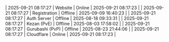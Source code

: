| 2025-09-21 08:17:27 | Website | Online | 2025-09-21 08:17:23 |
| 2025-09-21 08:17:27 | Registration | Offline | 2025-09-09 16:40:23 |
| 2025-09-21 08:17:27 | Auth Server | Offline | 2025-08-18 09:33:31 |
| 2025-09-21 08:17:27 | Kezan (PvE) | Offline | 2025-08-03 17:58:02 |
| 2025-09-21 08:17:27 | Gurubashi (PvP) | Offline | 2025-08-23 21:44:06 |
| 2025-09-21 08:17:27 | Cloudflare | Online | 2025-09-21 08:17:23 |
